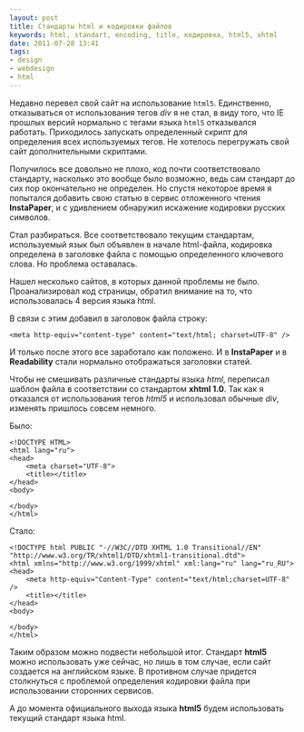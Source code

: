 ```yaml
---
layout: post
title: Стандарты html и кодировки файлов
keywords: html, standart, encoding, title, кодировка, html5, xhtml
date: 2011-07-28 13:41
tags:
- design
- webdesign
- html
---
```

Недавно перевел свой сайт на использование `html5`. Единственно, отказываться от
использования тегов *div* я не стал, в виду того, что IE прошлых версий нормально с тегами
языка `html5` отказывался работать. Приходилось запускать определенный скрипт для
определения всех используемых тегов. Не хотелось перегружать свой сайт дополнительными
скриптами.

Получилось все довольно не плохо, код почти соответствовало стандарту, насколько это вообще
было возможно, ведь сам стандарт до сих пор окончательно не определен. Но спустя некоторое
время я попытался добавить свою статью в сервис отложенного чтения **InstaPaper**, и с
удивлением обнаружил  искажение кодировки русских символов.

Стал разбираться. Все соответствовало текущим стандартам, используемый язык был объявлен в начале
html-файла, кодировка определена в заголовке файла с помощью определенного ключевого
слова. Но проблема оставалась.

Нашел несколько сайтов, в которых данной проблемы не было. Проанализировал код страницы,
обратил внимание на то, что использовалась 4 версия языка html.

В связи с этим добавил в заголовок файла строку:

    <meta http-equiv="content-type" content="text/html; charset=UTF-8" />

И только после этого все заработало как положено. И в **InstaPaper** и в **Readability**
стали нормально отображаться заголовки статей.

Чтобы не смешивать различные стандарты языка *html*, переписал шаблон файла в соответствии
со стандартом **xhtml 1.0**. Так как я отказался от использования тегов *html5* и
использовал обычные *div*, изменять пришлось совсем немного.

Было:

    <!DOCTYPE HTML>
    <html lang="ru">
    <head>
        <meta charset="UTF-8">
        <title></title>
    </head>
    <body>
        
    </body>
    </html>

Стало:

    <!DOCTYPE html PUBLIC "-//W3C//DTD XHTML 1.0 Transitional//EN" "http://www.w3.org/TR/xhtml1/DTD/xhtml1-transitional.dtd">
    <html xmlns="http://www.w3.org/1999/xhtml" xml:lang="ru" lang="ru_RU">
    <head>
        <meta http-equiv="Content-Type" content="text/html;charset=UTF-8" />
        <title></title>
    </head>
    <body>
        
    </body>
    </html>

Таким образом можно подвести небольшой итог. Стандарт **html5** можно использовать уже
сейчас, но лишь в том случае, если сайт создается на английском языке. В противном случае
придется столкнуться с проблемой определения кодировки файла при использовании сторонних
сервисов.

А до момента официального выхода языка **html5** будем использовать текущий стандарт
языка html.
